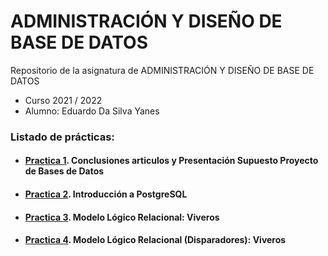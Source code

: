 # ADMINISTRACIÓN Y DISEÑO DE BASE DE DATOS
Repositorio de la asignatura de ADMINISTRACIÓN Y DISEÑO DE BASE DE DATOS
- Curso 2021 / 2022
- Alumno: Eduardo Da Silva Yanes

### Listado de prácticas:
- #### [Practica 1](https://github.com/EduardoSY/ADBD_21-22_ULL/tree/main/Practica1). Conclusiones articulos y Presentación Supuesto Proyecto de Bases de Datos
- #### [Practica 2](https://github.com/EduardoSY/ADBD_21-22_ULL/tree/main/Practica2). Introducción a PostgreSQL
- #### [Practica 3](https://github.com/EduardoSY/ADBD_21-22_ULL/tree/main/Practica3). Modelo Lógico Relacional: Viveros
- #### [Practica 4](https://github.com/EduardoSY/ADBD_21-22_ULL/tree/main/Practica4). Modelo Lógico Relacional (Disparadores): Viveros
